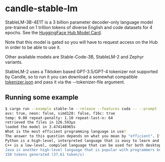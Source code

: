 # candle-stable-lm

StableLM-3B-4E1T is a 3 billion parameter decoder-only language model
pre-trained on 1 trillion tokens of diverse English and code datasets for 4
epochs. See the [HuggingFace Hub Model
Card](https://huggingface.co/stabilityai/stablelm-3b-4e1t).

Note that this model is gated so you will have to request access on the Hub in
order to be able to use it.

Other available models are Stable-Code-3B, StableLM-2 and Zephyr variants.

StableLM-2 uses a Tiktoken based GPT-3.5/GPT-4 tokenizer not supported by Candle, so to run it you can download a somewhat compatible [tokenizer.json](https://huggingface.co/Xenova/gpt-4/resolve/main/tokenizer.json?download=true)
and pass it via the --tokenizer-file argument.

## Running some example

```bash
$ cargo run --example stable-lm --release --features cuda -- --prompt 'What is the most efficient programming language in use?' --sample-len 150
avx: true, neon: false, simd128: false, f16c: true
temp: 0.00 repeat-penalty: 1.10 repeat-last-n: 64
retrieved the files in 126.593µs
loaded the model in 3.474148965s
What is the most efficient programming language in use?
The answer to this question depends on what you mean by "efficient". If you're talking about speed, then C++ and Java are probably your best bets. But if you're talking about ease of development, then Python is probably the way to go.
Python is a high-level, interpreted language that is easy to learn and use. It has a large community of developers who are always working on new features and improvements.
C++ is a low-level, compiled language that can be used for both desktop applications and web development. It's more difficult to learn than Python but offers greater control over the code.
Java is another high-level language that is popular with programmers because it runs on many different platforms (including Android phones
150 tokens generated (37.61 token/s)
```
